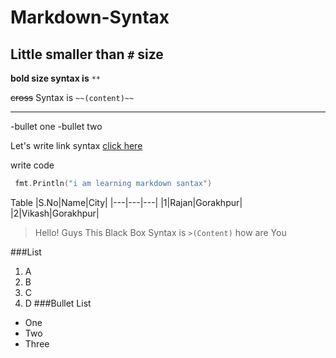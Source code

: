 # Markdown-Syntax

## Little smaller than `#` size

**bold size syntax is** `**`

~~cross~~ Syntax is `~~(content)~~`


---
-bullet one
-bullet two

Let's write link syntax
[click here](https://www.youtube.com/ "Youtube Link")

write code
```go
 fmt.Println("i am learning markdown santax")
```

Table
|S.No|Name|City|
|---|---|---|
|1|Rajan|Gorakhpur|
|2|Vikash|Gorakhpur|

> Hello! Guys This Black Box Syntax is `>(Content)`
> how are You 

###List
1. A
2. B
3. C
4. D
###Bullet List
* One
* Two
* Three
